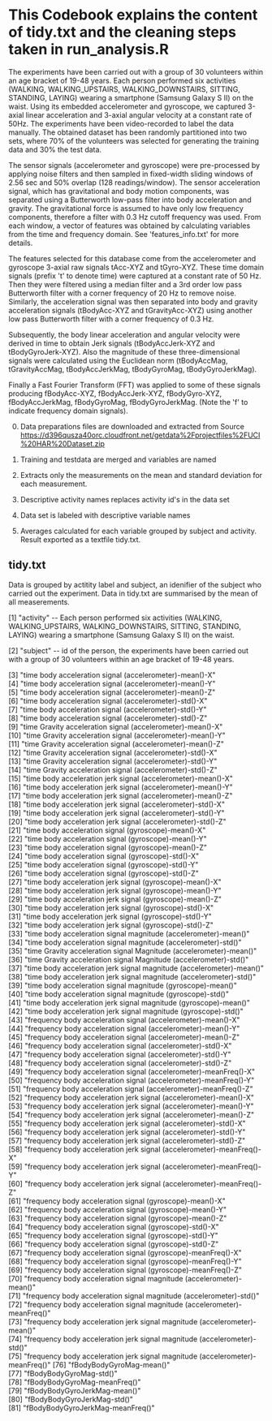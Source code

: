# This Codebook explains the content of tidy.txt and the cleaning steps taken in run_analysis.R

The experiments have been carried out with a group of 30 volunteers within an age bracket of 19-48 years. Each person performed six activities (WALKING, WALKING_UPSTAIRS, WALKING_DOWNSTAIRS, SITTING, STANDING, LAYING) wearing a smartphone (Samsung Galaxy S II) on the waist. Using its embedded accelerometer and gyroscope, we captured 3-axial linear acceleration and 3-axial angular velocity at a constant rate of 50Hz. The experiments have been video-recorded to label the data manually. The obtained dataset has been randomly partitioned into two sets, where 70% of the volunteers was selected for generating the training data and 30% the test data. 

The sensor signals (accelerometer and gyroscope) were pre-processed by applying noise filters and then sampled in fixed-width sliding windows of 2.56 sec and 50% overlap (128 readings/window). The sensor acceleration signal, which has gravitational and body motion components, was separated using a Butterworth low-pass filter into body acceleration and gravity. The gravitational force is assumed to have only low frequency components, therefore a filter with 0.3 Hz cutoff frequency was used. From each window, a vector of features was obtained by calculating variables from the time and frequency domain. See 'features_info.txt' for more details. 

The features selected for this database come from the accelerometer and gyroscope 3-axial raw signals tAcc-XYZ and tGyro-XYZ. These time domain signals (prefix 't' to denote time) were captured at a constant rate of 50 Hz. Then they were filtered using a median filter and a 3rd order low pass Butterworth filter with a corner frequency of 20 Hz to remove noise. Similarly, the acceleration signal was then separated into body and gravity acceleration signals (tBodyAcc-XYZ and tGravityAcc-XYZ) using another low pass Butterworth filter with a corner frequency of 0.3 Hz. 

Subsequently, the body linear acceleration and angular velocity were derived in time to obtain Jerk signals (tBodyAccJerk-XYZ and tBodyGyroJerk-XYZ). Also the magnitude of these three-dimensional signals were calculated using the Euclidean norm (tBodyAccMag, tGravityAccMag, tBodyAccJerkMag, tBodyGyroMag, tBodyGyroJerkMag). 

Finally a Fast Fourier Transform (FFT) was applied to some of these signals producing fBodyAcc-XYZ, fBodyAccJerk-XYZ, fBodyGyro-XYZ, fBodyAccJerkMag, fBodyGyroMag, fBodyGyroJerkMag. (Note the 'f' to indicate frequency domain signals). 


0. Data preparations files are downloaded and extracted from Source https://d396qusza40orc.cloudfront.net/getdata%2Fprojectfiles%2FUCI%20HAR%20Dataset.zip

1. Training and testdata are merged and variables are named

2. Extracts only the measurements on the mean and standard deviation for each measurement.

3. Descriptive activity names replaces activity id's in the data set

4. Data set is labeled with descriptive variable names

5. Averages calculated for each variable grouped by subject and activity.
Result exported as a textfile tidy.txt.


## tidy.txt

Data is grouped by actitity label and subject, an idenifier of the subject who carried out the experiment.
Data in tidy.txt are summarised by the mean of all measerements.

[1] "activity" -- Each person performed six activities (WALKING, WALKING_UPSTAIRS, WALKING_DOWNSTAIRS, SITTING, STANDING, LAYING) wearing a smartphone (Samsung Galaxy S II) on the waist. 

[2] "subject" -- id of the person, the experiments have been carried out with a group of 30 volunteers within an age bracket of 19-48 years.

[3] "time body acceleration signal (accelerometer)-mean()-X"                      
[4] "time body acceleration signal (accelerometer)-mean()-Y"                      
[5] "time body acceleration signal (accelerometer)-mean()-Z"                      
[6] "time body acceleration signal (accelerometer)-std()-X"                       
[7] "time body acceleration signal (accelerometer)-std()-Y"                       
[8] "time body acceleration signal (accelerometer)-std()-Z"                       
[9] "time Gravity acceleration signal (accelerometer)-mean()-X"                   
[10] "time Gravity acceleration signal (accelerometer)-mean()-Y"                   
[11] "time Gravity acceleration signal (accelerometer)-mean()-Z"                   
[12] "time Gravity acceleration signal (accelerometer)-std()-X"                    
[13] "time Gravity acceleration signal (accelerometer)-std()-Y"                    
[14] "time Gravity acceleration signal (accelerometer)-std()-Z"                    
[15] "time body acceleration jerk signal (accelerometer)-mean()-X"                 
[16] "time body acceleration jerk signal (accelerometer)-mean()-Y"                 
[17] "time body acceleration jerk signal (accelerometer)-mean()-Z"                 
[18] "time body acceleration jerk signal (accelerometer)-std()-X"                  
[19] "time body acceleration jerk signal (accelerometer)-std()-Y"                  
[20] "time body acceleration jerk signal (accelerometer)-std()-Z"                  
[21] "time body acceleration signal (gyroscope)-mean()-X"                          
[22] "time body acceleration signal (gyroscope)-mean()-Y"                          
[23] "time body acceleration signal (gyroscope)-mean()-Z"                          
[24] "time body acceleration signal (gyroscope)-std()-X"                           
[25] "time body acceleration signal (gyroscope)-std()-Y"                           
[26] "time body acceleration signal (gyroscope)-std()-Z"                           
[27] "time body acceleration jerk signal (gyroscope)-mean()-X"                     
[28] "time body acceleration jerk signal (gyroscope)-mean()-Y"                     
[29] "time body acceleration jerk signal (gyroscope)-mean()-Z"                     
[30] "time body acceleration jerk signal (gyroscope)-std()-X"                      
[31] "time body acceleration jerk signal (gyroscope)-std()-Y"                      
[32] "time body acceleration jerk signal (gyroscope)-std()-Z"                      
[33] "time body acceleration signal magnitude (accelerometer)-mean()"              
[34] "time body acceleration signal magnitude (accelerometer)-std()"               
[35] "time Gravity acceleration signal Magnitude (accelerometer)-mean()"           
[36] "time Gravity acceleration signal Magnitude (accelerometer)-std()"            
[37] "time body acceleration jerk signal magnitude (accelerometer)-mean()"         
[38] "time body acceleration jerk signal magnitude (accelerometer)-std()"          
[39] "time body acceleration signal magnitude (gyroscope)-mean()"                  
[40] "time body acceleration signal magnitude (gyroscope)-std()"                   
[41] "time body acceleration jerk signal magnitude (gyroscope)-mean()"             
[42] "time body acceleration jerk signal magnitude (gyroscope)-std()"              
[43] "frequency body acceleration signal (accelerometer)-mean()-X"                 
[44] "frequency body acceleration signal (accelerometer)-mean()-Y"                 
[45] "frequency body acceleration signal (accelerometer)-mean()-Z"                 
[46] "frequency body acceleration signal (accelerometer)-std()-X"                  
[47] "frequency body acceleration signal (accelerometer)-std()-Y"                  
[48] "frequency body acceleration signal (accelerometer)-std()-Z"                  
[49] "frequency body acceleration signal (accelerometer)-meanFreq()-X"             
[50] "frequency body acceleration signal (accelerometer)-meanFreq()-Y"             
[51] "frequency body acceleration signal (accelerometer)-meanFreq()-Z"             
[52] "frequency body acceleration jerk signal (accelerometer)-mean()-X"            
[53] "frequency body acceleration jerk signal (accelerometer)-mean()-Y"            
[54] "frequency body acceleration jerk signal (accelerometer)-mean()-Z"            
[55] "frequency body acceleration jerk signal (accelerometer)-std()-X"             
[56] "frequency body acceleration jerk signal (accelerometer)-std()-Y"             
[57] "frequency body acceleration jerk signal (accelerometer)-std()-Z"             
[58] "frequency body acceleration jerk signal (accelerometer)-meanFreq()-X"        
[59] "frequency body acceleration jerk signal (accelerometer)-meanFreq()-Y"        
[60] "frequency body acceleration jerk signal (accelerometer)-meanFreq()-Z"        
[61] "frequency body acceleration signal (gyroscope)-mean()-X"                     
[62] "frequency body acceleration signal (gyroscope)-mean()-Y"                     
[63] "frequency body acceleration signal (gyroscope)-mean()-Z"                     
[64] "frequency body acceleration signal (gyroscope)-std()-X"                      
[65] "frequency body acceleration signal (gyroscope)-std()-Y"                      
[66] "frequency body acceleration signal (gyroscope)-std()-Z"                      
[67] "frequency body acceleration signal (gyroscope)-meanFreq()-X"                 
[68] "frequency body acceleration signal (gyroscope)-meanFreq()-Y"                 
[69] "frequency body acceleration signal (gyroscope)-meanFreq()-Z"                 
[70] "frequency body acceleration signal magnitude (accelerometer)-mean()"         
[71] "frequency body acceleration signal magnitude (accelerometer)-std()"          
[72] "frequency body acceleration signal magnitude (accelerometer)-meanFreq()"     
[73] "frequency body acceleration jerk signal magnitude (accelerometer)-mean()"    
[74] "frequency body acceleration jerk signal magnitude (accelerometer)-std()"     
[75] "frequency body acceleration jerk signal magnitude (accelerometer)-meanFreq()"
[76] "fBodyBodyGyroMag-mean()"                                                     
[77] "fBodyBodyGyroMag-std()"                                                      
[78] "fBodyBodyGyroMag-meanFreq()"                                                 
[79] "fBodyBodyGyroJerkMag-mean()"                                                 
[80] "fBodyBodyGyroJerkMag-std()"                                                  
[81] "fBodyBodyGyroJerkMag-meanFreq()"      
